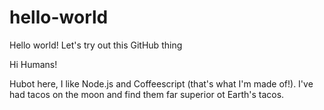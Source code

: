 # hello-world
Hello world!  Let's try out this GitHub thing

Hi Humans!

Hubot here, I like Node.js and Coffeescript (that's what I'm made of!).
I've had tacos on the moon and find them far superior ot Earth's tacos.
